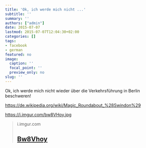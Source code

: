 ```yaml
---
title: 'Ok, ich werde mich nicht ...'
subtitle: ''
summary: ''
authors: ["admin"]
date: 2015-07-07
lastmod: 2015-07-07T12:04:30+02:00
categories: []
tags:
- facebook
- german
featured: no
image:
  caption: ''
  focal_point: ''
  preview_only: no
slug: ''
---
```

Ok, ich werde mich nicht wieder über die Verkehrsführung in Berlin beschweren!

https://de.wikipedia.org/wiki/Magic_Roundabout_%28Swindon%29

https://i.imgur.com/bw8VHoy.jpg
> i.imgur.com
> ## [Bw8Vhoy](https://i.imgur.com/bw8VHoy.jpg)
>


